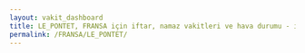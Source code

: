 ```yaml
---
layout: vakit_dashboard
title: LE_PONTET, FRANSA için iftar, namaz vakitleri ve hava durumu - ilçe/eyalet seç
permalink: /FRANSA/LE_PONTET/
---
```


<script type="text/javascript">
  var GLOBAL_COUNTRY = 'FRANSA';
  var GLOBAL_CITY = 'LE_PONTET';
  var GLOBAL_STATE = '';
  var lat = 72;
  var lon = 21;
</script>
